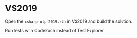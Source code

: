 # VS2019

Open the `csharp-otp-2019.sln` in VS2019 and build the solution.

Run tests with CodeRush instead of Test Explorer
